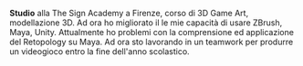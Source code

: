 **Studio** alla The Sign Academy a Firenze, corso di 3D Game Art, modellazione 3D.
Ad ora ho migliorato il le mie capacità di usare ZBrush, Maya, Unity.
Attualmente ho problemi con la comprensione ed applicazione del Retopology su Maya.
Ad ora sto lavorando in un teamwork per produrre un videogioco entro la fine dell'anno scolastico.
